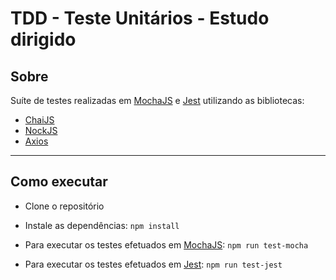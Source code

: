 # TDD - Teste Unitários - Estudo dirigido
## Sobre
Suíte de testes realizadas em [MochaJS](https://mochajs.org/) e [Jest](https://jestjs.io/pt-BR/) utilizando as bibliotecas:

- [ChaiJS](https://www.chaijs.com/)
- [NockJS](https://github.com/nock/nock)
- [Axios](https://axios-http.com/)

---

## Como executar
- Clone o repositório

- Instale as dependências: `npm install`

- Para executar os testes efetuados em [MochaJS](https://mochajs.org/): `npm run test-mocha`

- Para executar os testes efetuados em [Jest](https://jestjs.io/pt-BR/): `npm run test-jest`
